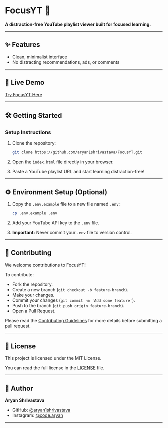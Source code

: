 # FocusYT 🎯

**A distraction-free YouTube playlist viewer built for focused learning.**

---

## ✨ Features

- Clean, minimalist interface
- No distracting recommendations, ads, or comments

---

## 🚀 Live Demo

[Try FocusYT Here](https://aryan1shrivastava.github.io/FocusYT)

---

## 🛠️ Getting Started

### Setup Instructions

1. Clone the repository:

    ```bash
    git clone https://github.com/aryan1shrivastava/FocusYT.git
    ```

2. Open the `index.html` file directly in your browser.

3. Paste a YouTube playlist URL and start learning distraction-free!

---

## ⚙️ Environment Setup (Optional)

1. Copy the `.env.example` file to a new file named `.env`:

    ```bash
    cp .env.example .env
    ```

2. Add your YouTube API key to the `.env` file.

3. **Important:** Never commit your `.env` file to version control.

---

## 🤝 Contributing

We welcome contributions to FocusYT!

To contribute:

- Fork the repository.
- Create a new branch (`git checkout -b feature-branch`).
- Make your changes.
- Commit your changes (`git commit -m 'Add some feature'`).
- Push to the branch (`git push origin feature-branch`).
- Open a Pull Request.

Please read the [Contributing Guidelines](CONTRIBUTING.md) for more details before submitting a pull request.

---

## 📄 License

This project is licensed under the MIT License.

You can read the full license in the [LICENSE](LICENSE) file.

---

## 👤 Author

**Aryan Shrivastava**

- GitHub: [@aryan1shrivastava](https://github.com/aryan1shrivastava)
- Instagram: [@code.aryan](https://instagram.com/code.aryan)

---

